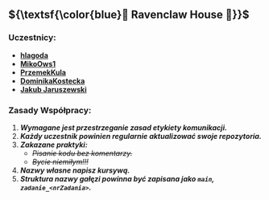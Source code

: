 ## ${\textsf{\color{blue}🦅 Ravenclaw House 📘}}$


### **Uczestnicy:**
- **[hlagoda](https://github.com/hlagoda)**
- **[MikoOws1](https://github.com/MikoOws1)**
- **[PrzemekKula](https://github.com/PrzemekKula)**
- **[DominikaKostecka](https://github.com/Shaaskya)**
- **[Jakub Jaruszewski](https://github.com/Kajot-dev)**

### **Zasady Współpracy:**
1. **_Wymagane jest przestrzeganie zasad etykiety komunikacji._**
2. **_Każdy uczestnik powinien regularnie aktualizować swoje repozytoria._**
3. **_Zakazane praktyki:_**
   - ~~*Pisanie kodu bez komentarzy.*~~
   - ~~*Bycie niemiłym!!!*~~
4. **_Nazwy własne napisz kursywą._**
5. **_Struktura nazwy gałęzi powinna być zapisana jako `main`, `zadanie_<nrZadania>`._**
